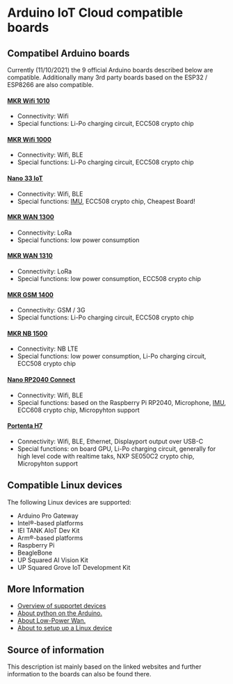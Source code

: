 # Arduino IoT Cloud compatible boards

## Compatibel Arduino boards

Currently (11/10/2021) the 9 official Arduino boards described below are compatible. Additionally many 3rd party boards based on the ESP32 / ESP8266 are also compatible.

#### [MKR Wifi 1010](https://store.arduino.cc/products/arduino-mkr1000-wifi?_gl=1%2Aot1d9z%2A_ga%2AMTMxNDE3NTMxNi4xNjMyNzQzOTk1%2A_ga_NEXN8H46L5%2AMTYzMzk3MjMzNy4xNS4xLjE2MzM5NzQ2MjcuMA..)
- Connectivity: Wifi
- Special functions:  Li-Po charging circuit,  ECC508 crypto chip

#### [MKR Wifi 1000](https://store.arduino.cc/products/arduino-mkr-wifi-1010?_gl=1%2Aot1d9z%2A_ga%2AMTMxNDE3NTMxNi4xNjMyNzQzOTk1%2A_ga_NEXN8H46L5%2AMTYzMzk3MjMzNy4xNS4xLjE2MzM5NzQ2MjcuMA..)
- Connectivity: Wifi, BLE
- Special functions:  Li-Po charging circuit,  ECC508 crypto chip

#### [Nano 33 IoT](https://store.arduino.cc/products/arduino-nano-rp2040-connect?_gl=1%2Aot1d9z%2A_ga%2AMTMxNDE3NTMxNi4xNjMyNzQzOTk1%2A_ga_NEXN8H46L5%2AMTYzMzk3MjMzNy4xNS4xLjE2MzM5NzQ2MjcuMA..)
- Connectivity: Wifi, BLE
- Special functions: [IMU](https://en.wikipedia.org/wiki/Inertial_measurement_unit), ECC508 crypto chip, Cheapest Board!

#### [MKR WAN 1300](https://store.arduino.cc/products/arduino-mkr-wan-1300-lora-connectivity?_gl=1%2Aot1d9z%2A_ga%2AMTMxNDE3NTMxNi4xNjMyNzQzOTk1%2A_ga_NEXN8H46L5%2AMTYzMzk3MjMzNy4xNS4xLjE2MzM5NzQ2MjcuMA..)
- Connectivity: LoRa
- Special functions:  low power consumption

#### [MKR WAN 1310](https://store.arduino.cc/products/arduino-mkr-wan-1310?_gl=1%2Aot1d9z%2A_ga%2AMTMxNDE3NTMxNi4xNjMyNzQzOTk1%2A_ga_NEXN8H46L5%2AMTYzMzk3MjMzNy4xNS4xLjE2MzM5NzQ2MjcuMA..)
- Connectivity: LoRa
- Special functions:  low power consumption, ECC508 crypto chip

#### [MKR GSM 1400](https://store.arduino.cc/products/arduino-mkr-gsm-1400?_gl=1%2Aot1d9z%2A_ga%2AMTMxNDE3NTMxNi4xNjMyNzQzOTk1%2A_ga_NEXN8H46L5%2AMTYzMzk3MjMzNy4xNS4xLjE2MzM5NzQ2MjcuMA..)
- Connectivity: GSM / 3G 
- Special functions: Li-Po charging circuit, ECC508 crypto chip

#### [MKR NB 1500](https://store.arduino.cc/products/arduino-mkr-nb-1500?_gl=1%2Aot1d9z%2A_ga%2AMTMxNDE3NTMxNi4xNjMyNzQzOTk1%2A_ga_NEXN8H46L5%2AMTYzMzk3MjMzNy4xNS4xLjE2MzM5NzQ2MjcuMA..)
- Connectivity: NB LTE
- Special functions: low power consumption, Li-Po charging circuit, ECC508 crypto chip

#### [Nano RP2040 Connect](https://store.arduino.cc/products/arduino-nano-33-iot?_gl=1%2Aot1d9z%2A_ga%2AMTMxNDE3NTMxNi4xNjMyNzQzOTk1%2A_ga_NEXN8H46L5%2AMTYzMzk3MjMzNy4xNS4xLjE2MzM5NzQ2MjcuMA..)
- Connectivity: Wifi, BLE
- Special functions: based on the Raspberry Pi RP2040, Microphone, [IMU](https://en.wikipedia.org/wiki/Inertial_measurement_unit), ECC608 crypto chip, Micropyhton support

#### [Portenta H7](https://store.arduino.cc/products/portenta-h7?_gl=1%2Aot1d9z%2A_ga%2AMTMxNDE3NTMxNi4xNjMyNzQzOTk1%2A_ga_NEXN8H46L5%2AMTYzMzk3MjMzNy4xNS4xLjE2MzM5NzQ2MjcuMA..)
- Connectivity: Wifi, BLE, Ethernet, Displayport output over USB-C
- Special functions: on board GPU, Li-Po charging circuit, generally for high level code with realtime taks, NXP SE050C2 crypto chip,  Micropyhton support

## Compatible Linux devices
The following Linux devices are supported:

- Arduino Pro Gateway
- Intel®-based platforms
- IEI TANK AIoT Dev Kit
- Arm®-based platforms
- Raspberry Pi
- BeagleBone
- UP Squared AI Vision Kit
- UP Squared Grove IoT Development Kit

## More Information
- [Overview of supportet devices](https://create.arduino.cc/getting-started/?_gl=1*13am49e*_ga*MTU5MDA3NTE2MS4xNjE3MTk5MTMw*_ga_NEXN8H46L5*MTYzNDEyNDk3Ny4xNS4xLjE2MzQxMjU3MTEuMA..#cloud-devices)
- [About python on the Arduino.](https://docs.arduino.cc/foundations/python/arduino-and-python)
- [About Low-Power Wan.](https://docs.arduino.cc/foundations/wireless/low-power-wide-area-networks-101)
- [About to setup up a Linux device](https://create.arduino.cc/getting-started/?_gl=1*13am49e*_ga*MTU5MDA3NTE2MS4xNjE3MTk5MTMw*_ga_NEXN8H46L5*MTYzNDEyNDk3Ny4xNS4xLjE2MzQxMjU3MTEuMA..#cloud-devices)

## Source of information
This description ist mainly based on the linked websites and further information to the boards can also be found there.